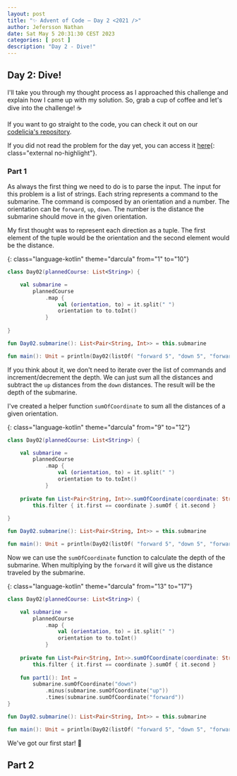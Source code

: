 ```yaml
---
layout: post
title: "✨ Advent of Code — Day 2 <2021 />"
author: Jefersson Nathan
date: Sat May 5 20:31:30 CEST 2023
categories: [ post ]
description: "Day 2 - Dive!"
---
```


## Day 2: Dive!

I'll take you through my thought process as I approached this challenge and explain how I came up with my
solution. So, grab a cup of coffee and let's dive into the challenge! ☕️

If you want to go straight to the code, you can check it out on
our [codelicia's repository](https://github.com/codelicia/adventofcode/tree/main/2021).

If you did not read the problem for the day yet, you can access it [here](https://adventofcode.com/2021/day/2){:
class="external no-highlight"}.

### Part 1

As always the first thing we need to do is to parse the input. The input for this problem is a list of strings. Each
string represents a command to the submarine. The command is composed by an orientation and a number. The orientation
can be `forward`, `up`, `down`. The number is the distance the submarine should move in the given orientation.

My first thought was to represent each direction as a tuple. The first element of the tuple would be the orientation and
the second element would be the distance.

{: class="language-kotlin" theme="darcula" from="1" to="10"}
```kotlin
class Day02(plannedCourse: List<String>) {

    val submarine =
        plannedCourse
            .map {
                val (orientation, to) = it.split(" ")
                orientation to to.toInt()
            }
            
}

fun Day02.submarine(): List<Pair<String, Int>> = this.submarine

fun main(): Unit = println(Day02(listOf( "forward 5", "down 5", "forward 8", "up 3", "down 8", "forward 2" )).submarine())
```

If you think about it, we don't need to iterate over the list of commands and increment/decrement the depth. We can
just sum all the distances and subtract the `up` distances from the `down` distances. The result will be the depth of
the submarine.

I've created a helper function `sumOfCoordinate` to sum all the distances of a given orientation.

{: class="language-kotlin" theme="darcula" from="9" to="12"}
```kotlin
class Day02(plannedCourse: List<String>) {

    val submarine =
        plannedCourse
            .map {
                val (orientation, to) = it.split(" ")
                orientation to to.toInt()
            }
            
    private fun List<Pair<String, Int>>.sumOfCoordinate(coordinate: String): Int =
        this.filter { it.first == coordinate }.sumOf { it.second }
        
}

fun Day02.submarine(): List<Pair<String, Int>> = this.submarine

fun main(): Unit = println(Day02(listOf( "forward 5", "down 5", "forward 8", "up 3", "down 8", "forward 2" )).submarine())
```

Now we can use the `sumOfCoordinate` function to calculate the depth of the submarine. When multiplying by the `forward`
it will give us the distance traveled by the submarine.

{: class="language-kotlin" theme="darcula" from="13" to="17"}
```kotlin
class Day02(plannedCourse: List<String>) {

    val submarine =
        plannedCourse
            .map {
                val (orientation, to) = it.split(" ")
                orientation to to.toInt()
            }
            
    private fun List<Pair<String, Int>>.sumOfCoordinate(coordinate: String): Int =
        this.filter { it.first == coordinate }.sumOf { it.second }
        
    fun part1(): Int =
        submarine.sumOfCoordinate("down")
            .minus(submarine.sumOfCoordinate("up"))
            .times(submarine.sumOfCoordinate("forward"))
}

fun Day02.submarine(): List<Pair<String, Int>> = this.submarine

fun main(): Unit = println(Day02(listOf( "forward 5", "down 5", "forward 8", "up 3", "down 8", "forward 2" )).part1())
```

We've got our first star! 🌟

## Part 2

